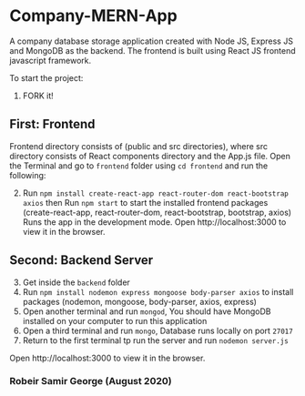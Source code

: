 # Company-MERN-App
A company database storage application created with Node JS, Express JS and MongoDB as the backend. The frontend is built using React JS frontend javascript framework.

To start the project:
1. FORK it!


## First: Frontend
Frontend directory consists of (public and src directories), where src directory consists of React components directory and the App.js file.
Open the Terminal and go to `frontend` folder using `cd frontend` and run the following:

2. Run `npm install create-react-app react-router-dom react-bootstrap axios` then Run `npm start` to start the installed frontend packages (create-react-app, react-router-dom, react-bootstrap, bootstrap, axios)
Runs the app in the development mode.
Open http://localhost:3000 to view it in the browser.

## Second: Backend Server

3. Get inside the `backend` folder
4. Run `npm install nodemon express mongoose body-parser axios` to install packages (nodemon, mongoose, body-parser, axios, express)
5. Open another terminal and run `mongod`, You should have MongoDB installed on your computer to run this application
6. Open a third terminal and run `mongo`, Database runs locally on port `27017`
7. Return to the first terminal tp run the server and run `nodemon server.js`

Open http://localhost:3000 to view it in the browser.

### Robeir Samir George (August 2020)
